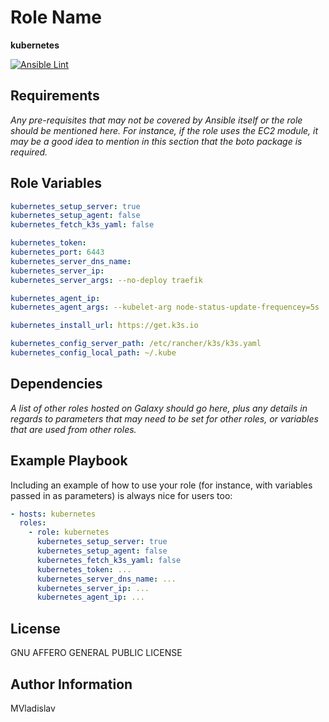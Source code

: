 # Role Name

**kubernetes**

[![Ansible Lint](https://github.com/MVladislav/ansible-kubernetes/actions/workflows/ansible-lint.yml/badge.svg)](https://github.com/MVladislav/ansible-kubernetes/actions/workflows/ansible-lint.yml)

## Requirements

_Any pre-requisites that may not be covered by Ansible itself or the role should be mentioned here. For instance, if the role uses the EC2 module, it may be a good idea to mention in this section that the boto package is required._

## Role Variables

```yml
kubernetes_setup_server: true
kubernetes_setup_agent: false
kubernetes_fetch_k3s_yaml: false

kubernetes_token:
kubernetes_port: 6443
kubernetes_server_dns_name:
kubernetes_server_ip:
kubernetes_server_args: --no-deploy traefik

kubernetes_agent_ip:
kubernetes_agent_args: --kubelet-arg node-status-update-frequencey=5s

kubernetes_install_url: https://get.k3s.io

kubernetes_config_server_path: /etc/rancher/k3s/k3s.yaml
kubernetes_config_local_path: ~/.kube
```

## Dependencies

_A list of other roles hosted on Galaxy should go here, plus any details in regards to parameters that may need to be set for other roles, or variables that are used from other roles._

## Example Playbook

Including an example of how to use your role (for instance, with variables passed in as parameters) is always nice for users too:

```yml
- hosts: kubernetes
  roles:
    - role: kubernetes
      kubernetes_setup_server: true
      kubernetes_setup_agent: false
      kubernetes_fetch_k3s_yaml: false
      kubernetes_token: ...
      kubernetes_server_dns_name: ...
      kubernetes_server_ip: ...
      kubernetes_agent_ip: ...
```

## License

GNU AFFERO GENERAL PUBLIC LICENSE

## Author Information

MVladislav
